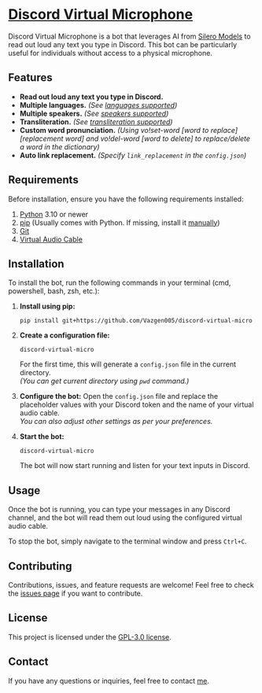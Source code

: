 # [Discord Virtual Microphone](https://github.com/Vazgen005/discord-virtual-micro)

Discord Virtual Microphone is a bot that leverages AI from [Silero Models](https://github.com/snakers4/silero-models) to read out loud any text you type in Discord. This bot can be particularly useful for individuals without access to a physical microphone.

## Features

- **Read out loud any text you type in Discord.**
- **Multiple languages.** _(See [languages supported](https://github.com/snakers4/silero-models#text-to-speech))_
- **Multiple speakers.** _(See [speakers supported](https://github.com/snakers4/silero-models#text-to-speech))_
- **Transliteration.** _(See [transliteration supported](https://github.com/barseghyanartur/transliterate))_
- **Custom word pronunciation.** _(Using vo!set-word [word to replace] [replacement word] and vo!del-word [word to delete] to replace/delete a word in the dictionary)_
- **Auto link replacement.** _(Specify `link_replacement` in the `config.json`)_

## Requirements

Before installation, ensure you have the following requirements installed:

1. [Python](https://www.python.org/downloads) 3.10 or newer
2. [pip](https://pypi.org/project/pip) (Usually comes with Python. If missing, install it [manually](https://pip.pypa.io/en/stable/installation))
3. [Git](https://git-scm.com/downloads)
4. [Virtual Audio Cable](https://vb-audio.com/Cable)

## Installation

To install the bot, run the following commands in your terminal (cmd, powershell, bash, zsh, etc.):

1. **Install using pip:**

   ```shell
   pip install git+https://github.com/Vazgen005/discord-virtual-micro
   ```

2. **Create a configuration file:**

   ```shell
   discord-virtual-micro
   ```

   For the first time, this will generate a `config.json` file in the current directory.\
   _(You can get current directory using `pwd` command.)_

3. **Configure the bot:**
   Open the `config.json` file and replace the placeholder values with your Discord token and the name of your virtual audio cable. \
   _You can also adjust other settings as per your preferences._

4. **Start the bot:**

   ```shell
   discord-virtual-micro
   ```

   The bot will now start running and listen for your text inputs in Discord.

## Usage

Once the bot is running, you can type your messages in any Discord channel, and the bot will read them out loud using the configured virtual audio cable.

To stop the bot, simply navigate to the terminal window and press `Ctrl+C`.

## Contributing

Contributions, issues, and feature requests are welcome! Feel free to check the [issues page](https://github.com/Vazgen005/discord-virtual-micro/issues) if you want to contribute.

## License

This project is licensed under the [GPL-3.0 license](LICENSE).

## Contact

If you have any questions or inquiries, feel free to contact [me](https://github.com/Vazgen005).
